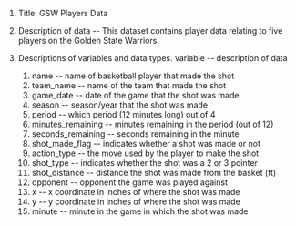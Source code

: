1. Title: GSW Players Data

2. Description of data
     -- This dataset contains player data relating to five players on the 
	Golden State Warriors.

4. Descriptions of variables and data types. 
	variable -- description of data
	1) name -- name of basketball player that made the shot
	2) team_name -- name of the team that made the shot
	3) game_date -- date of the game that the shot was made
	4) season -- season/year that the shot was made
	5) period -- which period (12 minutes long) out of 4
	6) minutes_remaining -- minutes remaining in the period (out of 12)
	7) seconds_remaining -- seconds remaining in the minute
	8) shot_made_flag -- indicates whether a shot was made or not
	9) action_type -- the move used by the player to make the shot
	10) shot_type -- indicates whether the shot was a 2 or 3 pointer
	11) shot_distance -- distance the shot was made from the basket (ft)
	12) opponent -- opponent the game was played against
	13) x -- x coordinate in inches of where the shot was made
	14) y -- y coordinate in inches of where the shot was made
	15) minute -- minute in the game in which the shot was made